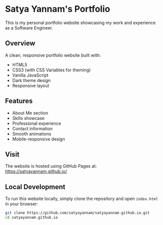 # Satya Yannam's Portfolio

This is my personal portfolio website showcasing my work and experience as a Software Engineer.

## Overview

A clean, responsive portfolio website built with:
- HTML5
- CSS3 (with CSS Variables for theming)
- Vanilla JavaScript
- Dark theme design
- Responsive layout

## Features
- About Me section
- Skills showcase
- Professional experience
- Contact information
- Smooth animations
- Mobile-responsive design

## Visit
The website is hosted using GitHub Pages at: https://satyayannam.github.io/

## Local Development
To run this website locally, simply clone the repository and open `index.html` in your browser:

```bash
git clone https://github.com/satyayannam/satyayannam.github.io.git
cd satyayannam.github.io
```